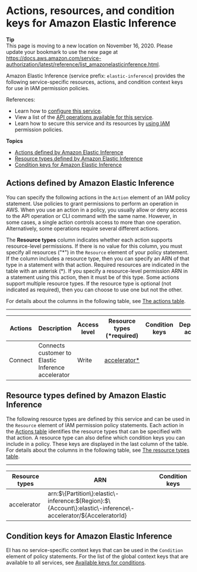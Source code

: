 # Actions, resources, and condition keys for Amazon Elastic Inference<a name="list_amazonelasticinference"></a>

**Tip**  
This page is moving to a new location on November 16, 2020\. Please update your bookmark to use the new page at [https://docs\.aws\.amazon\.com/service\-authorization/latest/reference/list\_amazonelasticinference\.html](https://docs.aws.amazon.com/service-authorization/latest/reference/list_amazonelasticinference.html)\. 

Amazon Elastic Inference \(service prefix: `elastic-inference`\) provides the following service\-specific resources, actions, and condition context keys for use in IAM permission policies\.

References:
+ Learn how to [configure this service](https://docs.aws.amazon.com/AWSEC2/latest/UserGuide/elastic-inference.html)\.
+ View a list of the [API operations available for this service](https://docs.aws.amazon.com/AWSEC2/latest/APIReference)\.
+ Learn how to secure this service and its resources by [using IAM](https://docs.aws.amazon.com/AWSEC2/latest/UserGuide/working-with-ei.html#ei-role-policy) permission policies\.

**Topics**
+ [Actions defined by Amazon Elastic Inference](#amazonelasticinference-actions-as-permissions)
+ [Resource types defined by Amazon Elastic Inference](#amazonelasticinference-resources-for-iam-policies)
+ [Condition keys for Amazon Elastic Inference](#amazonelasticinference-policy-keys)

## Actions defined by Amazon Elastic Inference<a name="amazonelasticinference-actions-as-permissions"></a>

You can specify the following actions in the `Action` element of an IAM policy statement\. Use policies to grant permissions to perform an operation in AWS\. When you use an action in a policy, you usually allow or deny access to the API operation or CLI command with the same name\. However, in some cases, a single action controls access to more than one operation\. Alternatively, some operations require several different actions\.

The **Resource types** column indicates whether each action supports resource\-level permissions\. If there is no value for this column, you must specify all resources \("\*"\) in the `Resource` element of your policy statement\. If the column includes a resource type, then you can specify an ARN of that type in a statement with that action\. Required resources are indicated in the table with an asterisk \(\*\)\. If you specify a resource\-level permission ARN in a statement using this action, then it must be of this type\. Some actions support multiple resource types\. If the resource type is optional \(not indicated as required\), then you can choose to use one but not the other\.

For details about the columns in the following table, see [The actions table](reference_policies_actions-resources-contextkeys.md#actions_table)\.


****  

| Actions | Description | Access level | Resource types \(\*required\) | Condition keys | Dependent actions | 
| --- | --- | --- | --- | --- | --- | 
|   Connect  | Connects customer to Elastic Inference accelerator | Write |   [ accelerator\* ](#amazonelasticinference-accelerator)   |  |  | 

## Resource types defined by Amazon Elastic Inference<a name="amazonelasticinference-resources-for-iam-policies"></a>

The following resource types are defined by this service and can be used in the `Resource` element of IAM permission policy statements\. Each action in the [Actions table](#amazonelasticinference-actions-as-permissions) identifies the resource types that can be specified with that action\. A resource type can also define which condition keys you can include in a policy\. These keys are displayed in the last column of the table\. For details about the columns in the following table, see [The resource types table](reference_policies_actions-resources-contextkeys.md#resources_table)\.


****  

| Resource types | ARN | Condition keys | 
| --- | --- | --- | 
|   accelerator  |  arn:$\{Partition\}:elastic\-inference:$\{Region\}:$\{Account\}:elastic\-inference\-accelerator/$\{AcceleratorId\}  |  | 

## Condition keys for Amazon Elastic Inference<a name="amazonelasticinference-policy-keys"></a>

EI has no service\-specific context keys that can be used in the `Condition` element of policy statements\. For the list of the global context keys that are available to all services, see [Available keys for conditions](reference_policies_condition-keys.html#AvailableKeys)\.